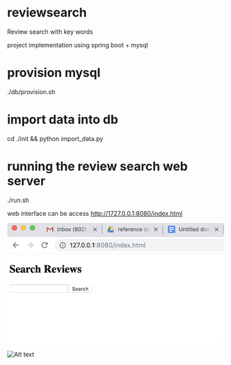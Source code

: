 # reviewsearch
Review search with key words

project implementation using spring boot + mysql

# provision mysql

./db/provision.sh

# import data into db
cd ./init && python import_data.py

# running the review search web server

./run.sh

web interface can be access http://1727.0.0.1:8080/index.html

![Alt text](https://github.com/jingnanzhu/reviewsearch/blob/master/Screen%20Shot%202019-07-09%20at%206.59.03%20PM.png "input web ")


![Alt text](http://full/path/to/img.jpg "result ")
